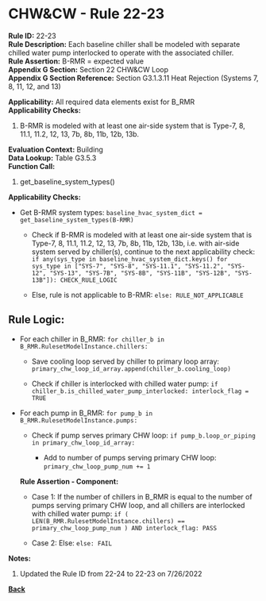 
# CHW&CW - Rule 22-23  

**Rule ID:** 22-23  
**Rule Description:** Each baseline chiller shall be modeled with separate chilled water pump interlocked to operate with the associated chiller.  
**Rule Assertion:** B-RMR = expected value  
**Appendix G Section:** Section 22 CHW&CW Loop  
**Appendix G Section Reference:** Section G3.1.3.11 Heat Rejection (Systems 7, 8, 11, 12, and 13)  

**Applicability:** All required data elements exist for B_RMR  
**Applicability Checks:**  

1. B-RMR is modeled with at least one air-side system that is Type-7, 8, 11.1, 11.2, 12, 13, 7b, 8b, 11b, 12b, 13b.

**Evaluation Context:** Building  
**Data Lookup:** Table G3.5.3  
**Function Call:**  

1. get_baseline_system_types()

**Applicability Checks:**  

- Get B-RMR system types: `baseline_hvac_system_dict = get_baseline_system_types(B-RMR)`

  - Check if B-RMR is modeled with at least one air-side system that is Type-7, 8, 11.1, 11.2, 12, 13, 7b, 8b, 11b, 12b, 13b, i.e. with air-side system served by chiller(s), continue to the next applicability check: `if any(sys_type in baseline_hvac_system_dict.keys() for sys_type in ["SYS-7", "SYS-8", "SYS-11.1", "SYS-11.2", "SYS-12", "SYS-13", "SYS-7B", "SYS-8B", "SYS-11B", "SYS-12B", "SYS-13B"]): CHECK_RULE_LOGIC`

  - Else, rule is not applicable to B-RMR: `else: RULE_NOT_APPLICABLE`

## Rule Logic: 

- For each chiller in B_RMR: `for chiller_b in B_RMR.RulesetModelInstance.chillers:`

  - Save cooling loop served by chiller to primary loop array: `primary_chw_loop_id_array.append(chiller_b.cooling_loop)`

  - Check if chiller is interlocked with chilled water pump: `if chiller_b.is_chilled_water_pump_interlocked: interlock_flag = TRUE`

- For each pump in B_RMR: `for pump_b in B_RMR.RulesetModelInstance.pumps:`

  - Check if pump serves primary CHW loop: `if pump_b.loop_or_piping in primary_chw_loop_id_array:`

    - Add to number of pumps serving primary CHW loop: `primary_chw_loop_pump_num += 1`

  **Rule Assertion - Component:**

  - Case 1: If the number of chillers in B_RMR is equal to the number of pumps serving primary CHW loop, and all chillers are interlocked with chilled water pump: `if ( LEN(B_RMR.RulesetModelInstance.chillers) == primary_chw_loop_pump_num ) AND interlock_flag: PASS`

  - Case 2: Else: `else: FAIL`

**Notes:**

1. Updated the Rule ID from 22-24 to 22-23 on 7/26/2022

**[Back](../_toc.md)**
